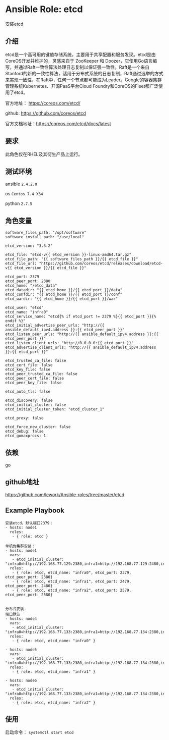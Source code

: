 # Ansible Role: etcd

安装etcd

## 介绍
etcd是一个高可用的键值存储系统，主要用于共享配置和服务发现。etcd是由CoreOS开发并维护的，灵感来自于 ZooKeeper 和 Doozer，它使用Go语言编写，并通过Raft一致性算法处理日志复制以保证强一致性。Raft是一个来自Stanford的新的一致性算法，适用于分布式系统的日志复制，Raft通过选举的方式来实现一致性，在Raft中，任何一个节点都可能成为Leader。Google的容器集群管理系统Kubernetes、开源PaaS平台Cloud Foundry和CoreOS的Fleet都广泛使用了etcd。

官方地址： https://coreos.com/etcd/

github: https://github.com/coreos/etcd

官方文档地址：https://coreos.com/etcd/docs/latest

## 要求

此角色仅在RHEL及其衍生产品上运行。

## 测试环境

ansible `2.4.2.0`

os `Centos 7.4 X64`

python `2.7.5`

## 角色变量
    software_files_path: "/opt/software"
    software_install_path: "/usr/local"

    etcd_version: "3.3.2"

    etcd_file: "etcd-v{{ etcd_version }}-linux-amd64.tar.gz"
    etcd_file_path: "{{ software_files_path }}/{{ etcd_file }}"
    etcd_file_url: "https://github.com/coreos/etcd/releases/download/etcd-v{{ etcd_version }}/{{ etcd_file }}"

    etcd_port: 2379
    etcd_peer_port: 2380
    etcd_home: "/etcd_data"
    etcd_datadir: "{{ etcd_home }}/{{ etcd_port }}/data"
    etcd_confdir: "{{ etcd_home }}/{{ etcd_port }}/conf"
    etcd_wardir: "{{ etcd_home }}/{{ etcd_port }}/war"

    etcd_user: "etcd"
    etcd_name: "infra0"
    etcd_service_name: "etcd{% if etcd_port != 2379 %}{{ etcd_port }}{% endif %}"
    etcd_initial_advertise_peer_urls: "http://{{ ansible_default_ipv4.address }}:{{ etcd_peer_port }}"
    etcd_listen_peer_urls: "http://{{ ansible_default_ipv4.address }}:{{ etcd_peer_port }}"
    etcd_listen_client_urls: "http://0.0.0.0:{{ etcd_port }}"
    etcd_advertise_client_urls: "http://{{ ansible_default_ipv4.address }}:{{ etcd_port }}"

    etcd_trusted_ca_file: false
    etcd_cert_file: false
    etcd_key_file: false
    etcd_peer_trusted_ca_file: false
    etcd_peer_cert_file: false
    etcd_peer_key_file: false

    etcd_auto_tls: false

    etcd_discovery: false
    etcd_initial_cluster: false
    etcd_initial_cluster_token: "etcd_cluster_1"

    etcd_proxy: false

    etcd_force_new_cluster: false
    etcd_debug: false
    etcd_gomaxprocs: 1

## 依赖

go

## github地址
https://github.com/lework/Ansible-roles/tree/master/etcd

## Example Playbook

    安装etcd，默认端口2379：
    - hosts: node1
      roles:
       - { role: etcd }

    单机伪集群安装：
    - hosts: node1
      vars:
       - etcd_initial_cluster: "infra0=http://192.168.77.129:2380,infra1=http://192.168.77.129:2480,infra2=http://192.168.77.129:2580"
      roles:
       - { role: etcd, etcd_name: "infra0", etcd_port: 2379, etcd_peer_port: 2380}
       - { role: etcd, etcd_name: "infra1", etcd_port: 2479, etcd_peer_port: 2480}
       - { role: etcd, etcd_name: "infra2", etcd_port: 2579, etcd_peer_port: 2580}


    分布式安装：
    端口默认
    - hosts: node4
      vars:
       - etcd_initial_cluster: "infra0=http://192.168.77.133:2380,infra1=http://192.168.77.134:2380,infra2=http://192.168.77.135:2380"
      roles:
       - { role: etcd, etcd_name: "infra0" }
    
    - hosts: node5
      vars:
       - etcd_initial_cluster: "infra0=http://192.168.77.133:2380,infra1=http://192.168.77.134:2380,infra2=http://192.168.77.135:2380"
      roles:
       - { role: etcd, etcd_name: "infra1" }
       
    - hosts: node6
      vars:
       - etcd_initial_cluster: "infra0=http://192.168.77.133:2380,infra1=http://192.168.77.134:2380,infra2=http://192.168.77.135:2380"
      roles:
       - { role: etcd, etcd_name: "infra2" }
    
## 使用
    
启动命令： `systemctl start etcd`